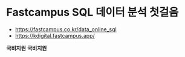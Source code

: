 # Fastcampus SQL 데이터 분석 첫걸음
* https://fastcampus.co.kr/data_online_sql
* https://kdigital.fastcampus.app/

__국비지원__
__국비지원__

